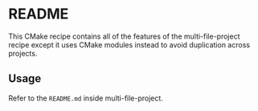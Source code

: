 # README

This CMake recipe contains all of the features of the multi-file-project recipe except it uses
CMake modules instead to avoid duplication across projects.


## Usage

Refer to the `README.md` inside multi-file-project.
